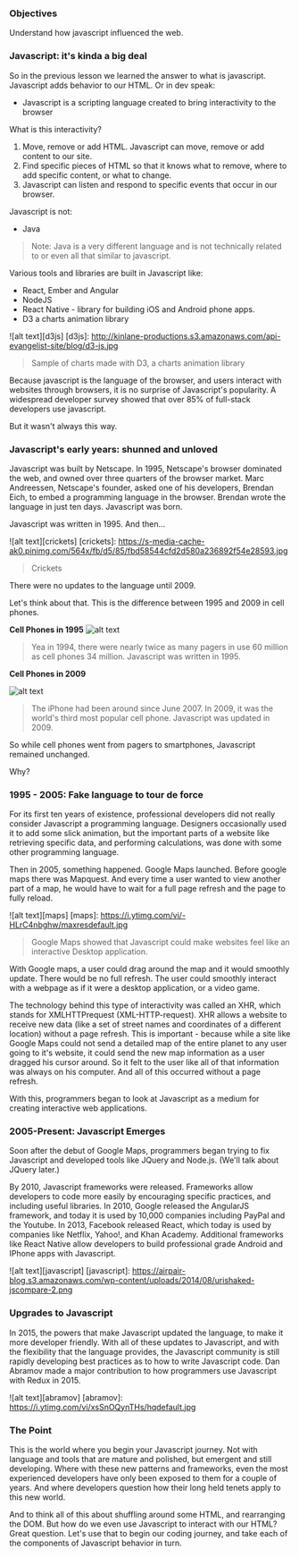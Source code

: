 ### Objectives

Understand how javascript influenced the web.  

### Javascript: it's kinda a big deal

So in the previous lesson we learned the answer to what is javascript.  Javascript adds behavior to our HTML.  Or in dev speak:
  * Javascript is a scripting language created to bring interactivity to the browser

What is this interactivity?

  1. Move, remove or add HTML.  Javascript can move, remove or add content to our site.  
  2. Find specific pieces of HTML so that it knows what to remove, where to add specific content, or what to change.
  3. Javascript can listen and respond to specific events that occur in our browser.  

Javascript is not:

  * Java
  

  > Note: Java is a very different language and is not technically related to or even all that similar to javascript.  

Various tools and libraries are built in Javascript like:

  * React, Ember and Angular
  * NodeJS
  * React Native - library for building iOS and Android phone apps.
  * D3 a charts animation library

![alt text][d3js]
[d3js]: http://kinlane-productions.s3.amazonaws.com/api-evangelist-site/blog/d3-js.jpg
> Sample of charts made with D3, a charts animation library

Because javascript is the language of the browser, and users interact with websites through browsers, it is no surprise of Javascript's popularity.  A widespread developer survey showed that over 85% of full-stack developers use javascript.  

But it wasn't always this way.

### Javascript's early years: shunned and unloved

Javascript was built by Netscape.  In 1995, Netscape's browser dominated the web, and owned over three quarters of the browser market.  Marc Andreessen, Netscape's founder, asked one of his developers, Brendan Eich, to embed a programming language in the browser.  Brendan wrote the language in just ten days.  Javascript was born.

Javascript was written in 1995.  And then...

![alt text][crickets]
[crickets]: https://s-media-cache-ak0.pinimg.com/564x/fb/d5/85/fbd58544cfd2d580a236892f54e28593.jpg
> Crickets


There were no updates to the language until 2009.   

Let's think about that.  This is the difference between 1995 and 2009 in cell phones.

**Cell Phones in 1995**
![alt text][pager]

[pager]: https://i.cbc.ca/1.2929253.1422020251!/fileImage/httpImage/image.jpg_gen/derivatives/16x9_620/pager.jpg


  > Yea in 1994, there were nearly twice as many pagers in use 60 million as cell phones 34 million.  Javascript was written in 1995.  

**Cell Phones in 2009**

![alt text][iphone]

[iphone]: https://www.imore.com/sites/imore.com/files/styles/w800h450crop/public/field/image/2013/08/iphone_3gs_hero_4x3.jpg?itok=127Ggb7j&timestamp=1377020381

> The iPhone had been around since June 2007.  In 2009, it was the world's third most popular cell phone.  Javascript was updated in 2009.

So while cell phones went from pagers to smartphones, Javascript remained unchanged.  

Why?

### 1995 - 2005: Fake language to tour de force

For its first ten years of existence, professional developers did not really consider Javascript a programming language.  Designers occasionally used it to add some slick animation, but the important parts of a  website like retrieving specific data, and performing calculations, was done with some other programming language.  

Then in 2005, something happened.  Google Maps launched.  Before google maps there was Mapquest.  And every time a user wanted to view another part of a map, he would have to wait for a full page refresh and the page to fully reload.  


![alt text][maps]
[maps]: https://i.ytimg.com/vi/-HLrC4nbghw/maxresdefault.jpg
> Google Maps showed that Javascript could make websites feel like an interactive Desktop application.

With Google maps, a user could drag around the map and it would smoothly update.  There would be no full refresh.  The user could smoothly interact with a webpage as if it were a desktop application, or a video game.  

The technology behind this type of interactivity was called an XHR, which stands for XMLHTTPrequest (XML-HTTP-request).  XHR allows a website to receive new data (like a set of street names and coordinates of a different location) without a page refresh.  This is important - because while a site like Google Maps could not send a detailed map of the entire planet to any user going to it's website, it could send the new map information as a user dragged his cursor around.  So it felt to the user like all of that information was always on his computer.  And all of this occurred without a page refresh.  

With this, programmers began to look at Javascript as a medium for creating interactive web applications.  

### 2005-Present: Javascript Emerges

Soon after the debut of Google Maps, programmers began trying to fix Javascript and developed tools like JQuery and Node.js.  (We'll talk about JQuery later.)

By 2010, Javascript frameworks were released.  Frameworks allow developers to code more easily by encouraging specific practices, and including useful libraries.  In 2010, Google released the AngularJS framework, and today it is used by 10,000 companies including PayPal and the Youtube.  In 2013, Facebook released React, which today is used by companies like Netflix, Yahoo!, and Khan Academy.  Additional frameworks like React Native allow developers to build professional grade Android and IPhone apps with Javascript.  

![alt text][javascript]
[javascript]: https://airpair-blog.s3.amazonaws.com/wp-content/uploads/2014/08/urishaked-jscompare-2.png

### Upgrades to Javascript

In 2015, the powers that make Javascript updated the language, to make it more developer friendly.  With all of these updates to Javascript, and with the flexibility that the language provides, the Javascript community is still rapidly developing best practices as to how to write Javascript code.  Dan Abramov made a major contribution to how programmers use Javascript with Redux in 2015.

![alt text][abramov]
[abramov]: https://i.ytimg.com/vi/xsSnOQynTHs/hqdefault.jpg

### The Point

This is the world where you begin your Javascript journey.  Not with language and tools that are mature and polished, but emergent and still developing.  Where with these new patterns and frameworks, even the most experienced developers have only been exposed to them for a couple of years.  And where developers question how their long held tenets apply to this new world.  

And to think all of this about shuffling around some HTML, and rearranging the DOM.  But how do we even use Javascript to interact with our HTML?  Great question.  Let's use that to begin our coding journey, and take each of the components of Javascript behavior in turn.
